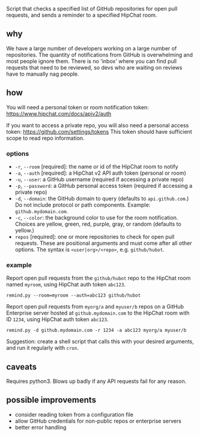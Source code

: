 Script that checks a specified list of GitHub repositories
for open pull requests,
and sends a reminder to a specified HipChat room.

## why

We have a large number of developers working on a large number of repositories.
The quantity of notifications from GitHub is overwhelming
and most people ignore them.
There is no 'inbox' where you can find pull requests that need to be reviewed,
so devs who are waiting on reviews have to manually nag people.

## how

You will need a personal token or room notification token:
https://www.hipchat.com/docs/apiv2/auth

If you want to access a private repo, you will also need a personal access
token: https://github.com/settings/tokens This token should have sufficient
scope to read repo information.

### options

* `-r`, `--room` [required]: the name or id of the HipChat room to notify
* `-a`, `--auth` [required]: a HipChat v2 API auth token (personal or room)
* `-u`, `--user`: a GitHub username (required if accessing a private repo)
* `-p`, `--password`: a GitHub personal access token (required if accessing a
  private repo)
* `-d`, `--domain`: the GitHub domain to query (defaults to `api.github.com`.)
  Do not include protocol or path components. Example: `github.mydomain.com`.
* `-c`, `--color`: the background color to use for the room notification.
  Choices are yellow, green, red, purple, gray, or random (defaults to yellow.)
* `repos` [required]: one or more repositories to check for open pull requests.
  These are positional arguments and must come after all other options.
  The syntax is `<user|org>/<repo>`, e.g. `github/hubot`.

### example

Report open pull requests from the `github/hubot` repo
to the HipChat room named `myroom`,
using HipChat auth token `abc123`.

    remind.py --room=myroom --auth=abc123 github/hubot

Report open pull requests from `myorg/a` and `myuser/b` repos
on a GitHub Enterprise server hosted at `github.mydomain.com`
to the HipChat room with ID `1234`,
using HipChat auth token `abc123`.

    remind.py -d github.mydomain.com -r 1234 -a abc123 myorg/a myuser/b

Suggestion: create a shell script that calls this with your desired arguments,
and run it regularly with `cron`.

## caveats

Requires python3. Blows up badly if any API requests fail for any reason.

## possible improvements

* consider reading token from a configuration file
* allow GitHub credentials for non-public repos or enterprise servers
* better error handling
